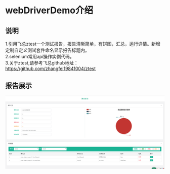 # webDriverDemo介绍

## 说明

1.引用飞总ztest一个测试报告，报告清晰简单，有饼图，汇总，运行详情。新增定制自定义测试套件命名显示报告标题内。<br>
2.selenium常用api操作实例代码。<br>
3.关于ztest,请参考飞总github地址：https://github.com/zhangfei19841004/ztest<br>

## 报告展示

![ztest](https://github.com/RefainZero/webDriverDemo/blob/master/report.png)
